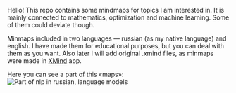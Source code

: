 Hello!
This repo contains some mindmaps for topics I am interested in. It is mainly connected to mathematics, optimization and machine learning. 
Some of them could deviate though.

Minmaps included in two languages — russian (as my native language) and english. 
I have made them for educational purposes, but you can deal with them as you want. 
Also later I will add original .xmind files, as minmaps were made in [XMind](https://www.xmind.app/) app. 

Here you can see a part of this «maps»: ![Part of nlp in russian, language models](https://github.com/breadfan/minmaps-for-everything/blob/main/nlp/screen%20of%20language%20models%20part.PNG)
